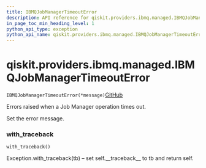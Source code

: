 ```yaml
---
title: IBMQJobManagerTimeoutError
description: API reference for qiskit.providers.ibmq.managed.IBMQJobManagerTimeoutError
in_page_toc_min_heading_level: 1
python_api_type: exception
python_api_name: qiskit.providers.ibmq.managed.IBMQJobManagerTimeoutError
---
```


# qiskit.providers.ibmq.managed.IBMQJobManagerTimeoutError

<span id="qiskit.providers.ibmq.managed.IBMQJobManagerTimeoutError" />

`IBMQJobManagerTimeoutError(*message)`[GitHub](https://github.com/qiskit/qiskit-ibmq-provider/tree/stable/0.13/qiskit/providers/ibmq/managed/exceptions.py "view source code")

Errors raised when a Job Manager operation times out.

Set the error message.

### with\_traceback

<span id="qiskit.providers.ibmq.managed.IBMQJobManagerTimeoutError.with_traceback" />

`with_traceback()`

Exception.with\_traceback(tb) – set self.\_\_traceback\_\_ to tb and return self.


